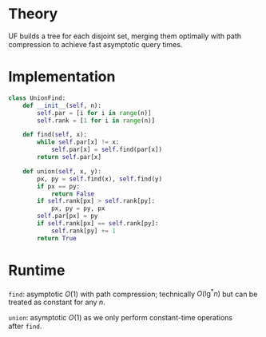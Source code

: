 # Theory
UF builds a tree for each disjoint set, merging them optimally with path compression to achieve fast asymptotic query times.

# Implementation
```python
class UnionFind:
	def __init__(self, n):
		self.par = [i for i in range(n)]
		self.rank = [1 for i in range(n)]

	def find(self, x):
		while self.par[x] != x:
			self.par[x] = self.find(par[x])
		return self.par[x]

	def union(self, x, y):
		px, py = self.find(x), self.find(y)
		if px == py:
			return False
		if self.rank[px] > self.rank[py]:
			px, py = py, px
		self.par[px] = py
		if self.rank[px] == self.rank[py]:
			self.rank[py] += 1
		return True
```

# Runtime
`find`: asymptotic $O(1)$ with path compression; technically $O(\lg ^* n)$ but can be treated as constant for any $n$.

`union`: asymptotic $O(1)$ as we only perform constant-time operations after `find`.